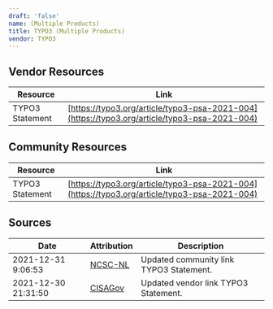 ```yaml
---
draft: 'false'
name: (Multiple Products)
title: TYPO3 (Multiple Products)
vendor: TYPO3
---
```


## Vendor Resources
| Resource | Link |
| --- | --- |
| TYPO3 Statement | [https://typo3.org/article/typo3-psa-2021-004](https://typo3.org/article/typo3-psa-2021-004) |

## Community Resources
| Resource | Link |
| --- | --- |
| TYPO3 Statement | [https://typo3.org/article/typo3-psa-2021-004](https://typo3.org/article/typo3-psa-2021-004) |


## Sources
| Date | Attribution | Description |
| --- | --- | --- |
| 2021-12-31 9:06:53 | [NCSC-NL](https://github.com/NCSC-NL/log4shell/blob/main/software/README.md) | Updated community link TYPO3 Statement.  |
| 2021-12-30 21:31:50 | [CISAGov](https://raw.githubusercontent.com/cisagov/log4j-affected-db/develop/README.md) | Updated vendor link TYPO3 Statement.  |
